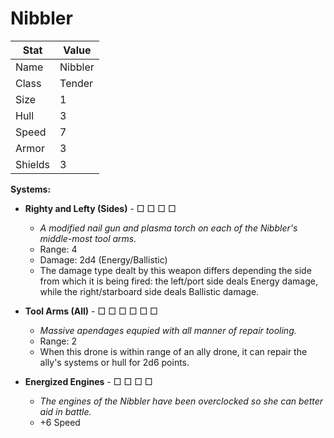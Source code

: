 # Nibbler

| Stat    | Value   |
| ------- | ------- |
| Name    | Nibbler |
| Class   | Tender  |
| Size    | 1       |
| Hull    | 3       |
| Speed   | 7       |
| Armor   | 3       |
| Shields | 3       |

**Systems:**

- **Righty and Lefty (Sides)** - □ □ □ □
  - *A modified nail gun and plasma torch on each of the Nibbler's middle-most tool arms.*
  - Range: 4
  - Damage: 2d4 (Energy/Ballistic)
  - The damage type dealt by this weapon differs depending the side from which it is being fired: the left/port side deals Energy damage, while the right/starboard side deals Ballistic damage.

- **Tool Arms (All)** - □ □ □ □ □ □
  - *Massive apendages equpied with all manner of repair tooling.*
  - Range: 2
  - When this drone is within range of an ally drone, it can repair the ally's systems or hull for 2d6 points.

- **Energized Engines** - □ □ □ □
  - *The engines of the Nibbler have been overclocked so she can better aid in battle.*
  - +6 Speed
